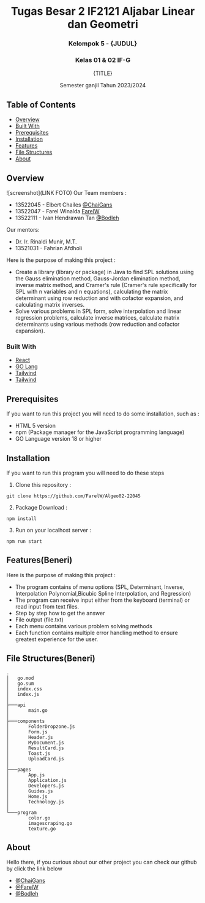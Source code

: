 <h1 align="center">Tugas Besar 2 IF2121 Aljabar Linear dan Geometri</h1>
<h3 align="center">Kelompok 5 - {JUDUL}</h3>
<h3 align="center">Kelas 01 & 02 IF-G</h3>
<p align="center"></p>
<p align="center">{TITLE}</p>
<p align="center">Semester ganjil Tahun 2023/2024</p>

## Table of Contents

- [Overview](#overview)
- [Built With](#built-with)
- [Prerequisites](#prerequisites)
- [Installation](#installation)
- [Features](#features)
- [File Structures](#file-structures)
- [About](#about)


## Overview

![screenshot](LINK FOTO)
Our Team members :
- 13522045 - Elbert Chailes [@ChaiGans](https://github.com/ChaiGans)
- 13522047 - Farel Winalda [FarelW](https://github.com/FarelW)
- 13522111 - Ivan Hendrawan Tan [@Bodleh](https://github.com/Bodleh)

Our mentors:
- Dr. Ir. Rinaldi Munir, M.T.
- 13521031 - Fahrian Afdholi

Here is the purpose of making this project :
- Create a library (library or package) in Java to find SPL solutions using the Gauss elimination method, Gauss-Jordan elimination method, inverse matrix method, and Cramer's rule (Cramer's rule specifically for SPL with n variables and n equations), calculating the matrix determinant using row reduction and with cofactor expansion, and calculating matrix inverses.
- Solve various problems in SPL form, solve interpolation and linear regression problems, calculate inverse matrices, calculate matrix determinants using various methods (row reduction and cofactor expansion).

### Built With
- [React](https://react.dev/)
- [GO Lang](https://go.dev/)
- [Tailwind](https://tailwindcss.com/)
- [Tailwind](https://tailwindcss.com/)

## Prerequisites

If you want to run this project you will need to do some installation, such as :
- HTML 5 version
- npm (Package manager for the JavaScript programming language)
- GO Language version 18 or higher

## Installation

If you want to run this program you will need to do these steps

1. Clone this repository :
```shell
git clone https://github.com/FarelW/Algeo02-22045
```

2. Package Download :
```shell
npm install
```

3. Run on your localhost server :
```shell
npm run start
```

## Features(Beneri)

Here is the purpose of making this project :
* The program contains of menu options (SPL, Determinant, Inverse, Interpolation Polynomial,Bicubic Spline Interpolation, and Regression)
* The program can receive input either from the keyboard (terminal) or read input from text files.
* Step by step how to get the answer
* File output (file.txt)
* Each menu contains various problem solving methods
* Each function contains multiple error handling method to ensure greatest experience for the user.

## File Structures(Beneri)
```
.
│   go.mod
│   go.sum
│   index.css
│   index.js
│
├───api
│       main.go
│
├───components
│       FolderDropzone.js
│       Form.js
│       Header.js
│       MyDocument.js
│       ResultCard.js
│       Toast.js
│       UploadCard.js
│
├───pages
│       App.js
│       Application.js
│       Developers.js
│       Guides.js
│       Home.js
│       Technology.js
│
└───program
        color.go
        imagescraping.go
        texture.go
```

## About

Hello there, 
if you curious about our other project you can check our github by click the link below


- [@ChaiGans](https://github.com/ChaiGans)
- [@FarelW](https://github.com/FarelW)
- [@Bodleh](https://github.com/Bodleh)
